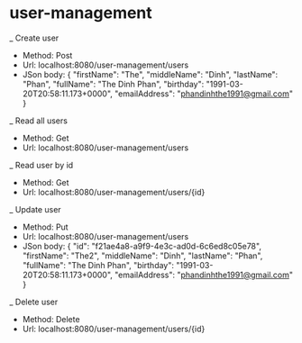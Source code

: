 # user-management
_ Create user
  + Method: Post
  + Url: localhost:8080/user-management/users
  + JSon body:
              {
                "firstName": "The",
                "middleName": "Dinh",
                "lastName": "Phan",
                "fullName": "The Dinh Phan",
                "birthday": "1991-03-20T20:58:11.173+0000",
                "emailAddress": "phandinhthe1991@gmail.com"
              }

_ Read all users
  + Method: Get
  + Url: localhost:8080/user-management/users

_ Read user by id
  + Method: Get
  + Url: localhost:8080/user-management/users/{id}
  
_ Update user
  + Method: Put
  + Url: localhost:8080/user-management/users
  + JSon body:
              {
                "id": "f21ae4a8-a9f9-4e3c-ad0d-6c6ed8c05e78",
                "firstName": "The2",
                "middleName": "Dinh",
                "lastName": "Phan",
                "fullName": "The Dinh Phan",
                "birthday": "1991-03-20T20:58:11.173+0000",
                "emailAddress": "phandinhthe1991@gmail.com"
              }

_ Delete user
  + Method: Delete
  + Url: localhost:8080/user-management/users/{id}
